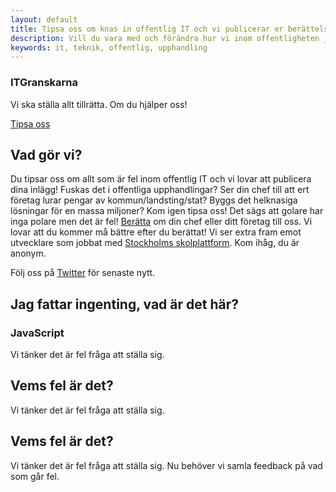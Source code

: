 ```yaml
---
layout: default
title: Tipsa oss om knas in offentlig IT och vi publicerar er berättelse!
description: Vill du vara med och förändra hur vi inom offentligheten jobbat med IT, tipsa oss om allt som gått fel.
keywords: it, teknik, offentlig, upphandling
---
```


<section id="promo" class="promo section offset-header">
        <div class="container text-center">
            <h3 class="title">IT<span class="highlight">Granskarna</span></h3>
            <p class="intro">Vi ska ställa allt tillrätta. Om du hjälper oss!</p>
            <div class="btns">
                <a class="btn btn-cta-primary" href="/tips.html">Tipsa oss</a>
            </div>
        </div>
    </section>
    

<section id="about" class="about section">
        <div class="container">
            <h2 class="title text-center">Vad gör vi?</h2>
            <p class="intro text-center">Du tipsar oss om allt som är fel inom offentlig IT och vi lovar att publicera dina inlägg! Fuskas det i offentliga upphandlingar? Ser din chef till att ert företag lurar pengar av kommun/landsting/stat? Byggs det helknasiga lösningar för en massa miljoner? Kom igen tipsa oss! Det sägs att golare har inga polare men det är fel! <a href="/tips.html">Berätta</a> om din chef eller ditt företag till oss. Vi lovar att du kommer må bättre efter du berättat! Vi ser extra fram emot utvecklare som jobbat med <a href="https://www.dn.se/sthlm/haveri-for-stockholms-jattelika-digitala-skolsatsning/">Stockholms skolplattform</a>. Kom ihåg, du är anonym.</p>
            <p class="text-center"> Följ oss på <a href="https://twitter.com/itgranskarna">Twitter</a> för senaste nytt.</p>
    </div>
</section> 

<section id="docs" class="docs section">
        <div class="container">
            <div class="docs-inner">
            <h2 class="title text-center">Jag fattar ingenting, vad är det här?</h2>   
            <h3 class="sub-title text-center">JavaScript</h3>         
            <div class="block">Vi tänker det är fel fråga att ställa sig.</div>
            <h2 class="title text-center">Vems fel är det?</h2>            
            <div class="block">Vi tänker det är fel fråga att ställa sig.</div>
            <h2 class="title text-center">Vems fel är det?</h2>            
            <div class="block">Vi tänker det är fel fråga att ställa sig. Nu behöver vi samla feedback på vad som går fel.</div>
            </div>
           </div>
</section> 
